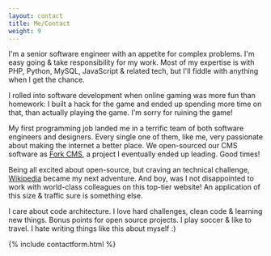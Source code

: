 ```yaml
---
layout: contact
title: Me/Contact
weight: 9
---
```



I'm a senior software engineer with an appetite for complex problems. I'm easy
going & take responsibility for my work. Most of my expertise is with PHP,
Python, MySQL, JavaScript & related tech, but I'll fiddle with anything when I
get the chance.

I rolled into software development when online gaming was more fun than
homework: I built a hack for the game and ended up spending more time on that,
than actually playing the game. I'm sorry for ruining the game!

My first programming job landed me in a terrific team of both software engineers
and designers. Every single one of them, like me, very passionate about making
the internet a better place. We open-sourced our CMS software as
[Fork CMS](http://www.fork-cms.com/), a project I eventually ended up leading.
Good times!

Being all excited about open-source, but craving an technical challenge,
[Wikipedia](http://www.wikipedia.org/) became my next adventure. And boy, was I
not disappointed to work with world-class colleagues on this top-tier website!
An application of this size & traffic sure is something else.

I care about code architecture. I love hard challenges, clean code & learning
new things. Bonus points for open source projects. I play soccer & like to
travel. I hate writing things like this about myself :)

{% include contactform.html %}
